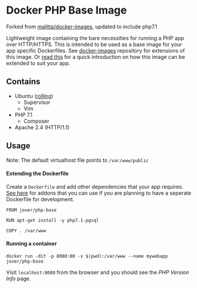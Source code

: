 # Docker PHP Base Image

Forked from [malitta/docker-images](https://github.com/malitta/docker-images), updated to include php7.1

Lightweight image containing the bare necessities for running a PHP app over HTTP/HTTPS. This is intended to be used as a base image for your app specific Dockerfiles. See [docker-images](https://github.com/malitta/docker-images) repository for extensions of this image. Or [read this](https://github.com/malitta/docker-images/kb/extending-image.md) for a quick introduction on how this image can be extended to suit your app. 

## Contains

- Ubuntu ([rolling](https://hub.docker.com/_/ubuntu/))
	- Supervisor
	- Vim
- PHP 7.1
	- Composer
- Apache 2.4 (HTTP/1.1)

## Usage

Note: The default virtualhost file points to `/var/www/public`

#### Extending the Dockerfile

Create a `Dockerfile` and add other dependencies that your app requires. [See here](/) for addons that you can use if you are planning to have a seperate Dockerfile for development.

```
FROM jover/php-base

RUN apt-get install -y php7.1-pgsql	

COPY . /var/www
```

#### Running a container

`docker run -dit -p 8080:80 -v $(pwd):/var/www --name mywebapp jover/php-base`

Visit `localhost:8080` from the browser and you should see the _PHP Version Info_ page.